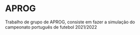 # APROG
Trabalho de grupo de APROG, consiste em fazer a simulação do campeonato português de futebol 2021/2022
